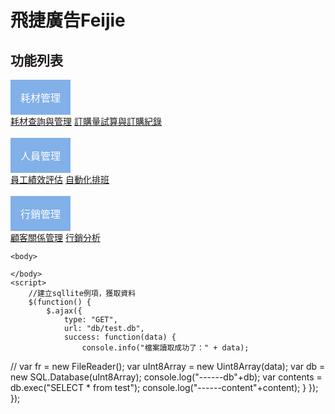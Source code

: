 
<h1>飛捷廣告Feijie</h1>
<html>
<head>
<title>下拉菜单</title>
<meta charset="utf-8">
<style>
.dropbtn {
    background-color: #82b0e8;
    color: white;
    padding: 16px;
    font-size: 16px;
    border: none;
    cursor: pointer;
}

.dropdown {
    position: relative;
    display: inline-block;
}

.dropdown-content {
    display: none;
    position: absolute;
    background-color: #f9f9f9;
    min-width: 160px;
    box-shadow: 0px 8px 16px 0px rgba(0,0,0,0.2);
}

.dropdown-content a {
    color: black;
    padding: 12px 16px;
    text-decoration: none;
    display: block;
}

.dropdown-content a:hover {background-color: #f1f1f1}

.dropdown:hover .dropdown-content {
    display: block;
}

.dropdown:hover .dropbtn {
    background-color: #82b0e8;
}
</style>
</head>
<body>

<h2>功能列表</h2>

<div class="dropdown">
  <button class="dropbtn">耗材管理</button>
  <div class="dropdown-content">
    <a href="https://zzcookie.github.io/feijie1/">耗材查詢與管理</a>
    <a href="https://zzcookie.github.io/feijie2/">訂購量試算與訂購紀錄</a>
  </div>
</div>
&nbsp;&nbsp;&nbsp;&nbsp;&nbsp;

<div class="dropdown">
  <button class="dropbtn">人員管理</button>
  <div class="dropdown-content">
    <a href="https://zzcookie.github.io/feijie3/">員工績效評估</a>
    <a href="https://zzcookie.github.io/feijie4/">自動化排班</a>
 </div>
     </div>
&nbsp;&nbsp;&nbsp;&nbsp;&nbsp;
    <div class="dropdown">
  <button class="dropbtn">行銷管理</button>
  <div class="dropdown-content">
    <a href="https://zzcookie.github.io/feijie5/">顧客關係管理</a>
    <a href="https://zzcookie.github.io/feijie6/">行銷分析</a>
  </div>
</div>
 
   <!DOCTYPE html>
<html>
    <head>
        <meta http-equiv="Content-type" content="text/html; charset=UTF-8" />
        <script type="text/javascript" src="js/sql.js"></script>
        <script type="text/javascript" src="js/jquery-3.3.1.min.js"></script>
    </head>

    <body>

    </body>
    <script>
        //建立sqllite例項，獲取資料
        $(function() {
            $.ajax({
                type: "GET",
                url: "db/test.db",
                success: function(data) {
                    console.info("檔案讀取成功了：" + data);
//                  var fr = new FileReader();
                    var uInt8Array = new Uint8Array(data);
                    var db = new SQL.Database(uInt8Array);
                    console.log("------db"+db);
                    var contents = db.exec("SELECT * from test");
                    console.log("------content"+content);
                }
            });
        });
    </script>

</html>
